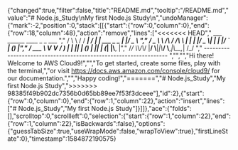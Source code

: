 {"changed":true,"filter":false,"title":"README.md","tooltip":"/README.md","value":"# Node.js_Study\nMy first Node.js Study\n","undoManager":{"mark":-2,"position":0,"stack":[[{"start":{"row":0,"column":0},"end":{"row":18,"column":48},"action":"remove","lines":["<<<<<<< HEAD","         ___        ______     ____ _                 _  ___  ","        / \\ \\      / / ___|   / ___| | ___  _   _  __| |/ _ \\ ","       / _ \\ \\ /\\ / /\\___ \\  | |   | |/ _ \\| | | |/ _` | (_) |","      / ___ \\ V  V /  ___) | | |___| | (_) | |_| | (_| |\\__, |","     /_/   \\_\\_/\\_/  |____/   \\____|_|\\___/ \\__,_|\\__,_|  /_/ "," ----------------------------------------------------------------- ","","","Hi there! Welcome to AWS Cloud9!","","To get started, create some files, play with the terminal,","or visit https://docs.aws.amazon.com/console/cloud9/ for our documentation.","","Happy coding!","=======","# Node.js_Study","My first Node.js Study",">>>>>>> 98385f49b902dc7356b0d65bb89ee7f53f3dceee"],"id":2},{"start":{"row":0,"column":0},"end":{"row":1,"column":22},"action":"insert","lines":["# Node.js_Study","My first Node.js Study"]}]]},"ace":{"folds":[],"scrolltop":0,"scrollleft":0,"selection":{"start":{"row":1,"column":22},"end":{"row":1,"column":22},"isBackwards":false},"options":{"guessTabSize":true,"useWrapMode":false,"wrapToView":true},"firstLineState":0},"timestamp":1584872190575}